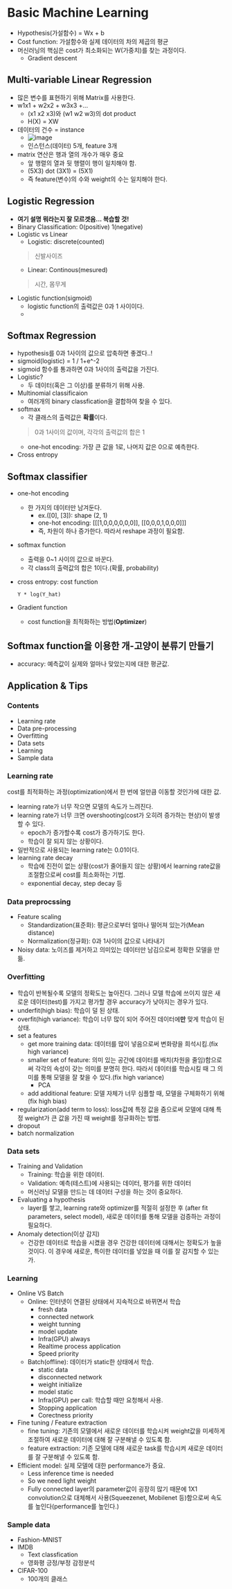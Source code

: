 # Basic Machine Learning

* Hypothesis(가설함수) = Wx + b
* Cost function: 가설함수와 실제 데이터의 차의 제곱의 평균
* 머신러닝의 핵심은 cost가 최소화되는 W(가중치)를 찾는 과정이다.
    - Gradient descent

## Multi-variable Linear Regression
* 많은 변수를 표현하기 위해 Matrix를 사용한다.
* w1x1 + w2x2 + w3x3 +...
    - (x1 x2 x3)와  (w1 w2 w3)의 dot product
    - H(X) = XW
* 데이터의 건수 = instance
    - ![image](https://user-images.githubusercontent.com/53554014/89309773-ccfce200-d6ae-11ea-97ae-028da231da79.png)
    - 인스턴스(데이터) 5개, feature 3개
* matrix 연산은 행과 열의 개수가 매우 중요
    - 앞 행렬의 열과 뒷 행렬이 행이 일치해야 함.
    - (5X3) dot (3X1) = (5X1)
    - 즉 feature(변수)의 수와 weight의 수는 일치해야 한다.

## Logistic Regression
* **여기 설명 뭐라는지 잘 모르겟음... 복습할 것!**
* Binary Classification: 0(positive) 1(negative)
* Logistic vs Linear
    - Logistic: discrete(counted)
    > 신발사이즈
    - Linear: Continous(mesured)
    > 시간, 몸무게
* Logistic function(sigmoid)
    - logistic function의 출력값은 0과 1 사이이다.
    - 

## Softmax Regression
* hypothesis를 0과 1사이의 값으로 압축하면 좋겠다..!
* sigmoid(logistic) = 1 / 1+e^-2
* sigmoid 함수를 통과하면 0과 1사이의 출력값을 가진다.
* Logistic?
    - 두 데이터(혹은 그 이상)를 분류하기 위해 사용.
* Multinomial classificaion
    - 여러개의 binary classfication을 결합하여 찾을 수 있다.
* softmax
    - 각 클래스의 출력값은 **확률**이다.
    > 0과 1사이의 값이며, 각각의 출력값의 합은 1
    - one-hot encoding: 가장 큰 값을 1로, 나머지 값은 0으로 예측한다.
* Cross entropy

## Softmax classifier
* one-hot encoding
    * 한 가지의 데이터만 남겨둔다.
        - ex.([0], [3]): shape (2, 1)
        - one-hot encoding: [[[1,0,0,0,0,0,0]], [[0,0,0,1,0,0,0]]]
        - 즉, 차원이 하나 증가한다. 따라서 reshape 과정이 필요함.

* softmax function
    - 출력을 0~1 사이의 값으로 바꾼다.
    - 각 class의 출력값의 합은 1이다.(확률, probability)

* cross entropy: cost function
    ```
    Y * log(Y_hat)
    ```

* Gradient function
    * cost function을 최적화하는 방법(**Optimizer**)

## Softmax function을 이용한 개-고양이 분류기 만들기
* accuracy: 예측값이 실제와 얼마나 맞았는지에 대한 평균값.

## Application & Tips
### Contents
* Learning rate
* Data pre-processing
* Overfitting
* Data sets
* Learning
* Sample data

### Learning rate
cost를 최적화하는 과정(optimization)에서 한 번에 얼만큼 이동할 것인가에 대한 값.

* learning rate가 너무 작으면 모델의 속도가 느려진다.
* learning rate가 너무 크면 overshooting(cost가 오히려 증가하는 현상)이 발생할 수 있다.
    - epoch가 증가할수록 cost가 증가하기도 한다.
    - 학습이 잘 되지 않는 상황이다.
* 일반적으로 사용되는 learning rate는 0.01이다.
* learning rate decay
    - 학습에 진전이 없는 상황(cost가 줄어들지 않는 상황)에서 learning rate값을 조절함으로써 cost를 최소화하는 기법.
    - exponential decay, step decay 등

### Data preprocssing
* Feature scaling
    - Standardization(표준화): 평균으로부터 얼마나 떨어져 있는가(Mean distance)
    - Normalization(정규화): 0과 1사이의 값으로 나타내기
* Noisy data: 노이즈를 제거하고 의미있는 데이터만 남김으로써 정확한 모델을 만듦.

### Overfitting
* 학습이 반복될수록 모델의 정확도는 높아진다. 그러나 모델 학습에 쓰이지 않은 새로운 데이터(test)를 가지고 평가할 경우 accuracy가 낮아지는 경우가 있다.
* underfit(high bias): 학습이 덜 된 상태.
* overfit(high variance): 학습이 너무 많이 되어 주어진 데이터에**만** 맞게 학습이 된 상태.
* set a features
    - get more training data: 데이터를 많이 넣음으로써 변화량을 희석시킴.(fix high variance)
    - smaller set of feature: 의미 있는 공간에 데이터를 배치(차원을 줄임)함으로써 각각의 속성이 갖는 의미를 분명히 한다. 따라서 데이터를 학습시킬 때 그 의미를 통해 모델을 잘 찾을 수 있다.(fix high variance)
        - PCA
    - add additional feature: 모델 자체가 너무 심플할 때, 모델을 구체화하기 위해(fix high bias)
* regularization(add term to loss): loss값에 특정 값을 줌으로써 모델에 대해 특정 weight가 큰 값을 가진 때 weight를 정규화하는 방법.
* dropout
* batch normalization

### Data sets
* Training and Validation
    - Training: 학습을 위한 데이터.
    - Validation: 예측(테스트)에 사용되는 데이터, 평가를 위한 데이터
    - 머신러닝 모델을 만드는 데 데이터 구성을 하는 것이 중요하다.
* Evaluating a hypothesis
    - layer를 쌓고, learning rate와 optimizer를 적절히 설정한 후 (after fit parameters, select model), 새로운 데이터를 통해 모델을 검증하는 과정이 필요하다.
* Anomaly detection(이상 감지)
    - 건강한 데이터로 학습을 시켰을 경우 건강한 데이터에 대해서는 정확도가 높을 것이다. 이 경우에 새로운, 특이한 데이터를 넣었을 때 이를 잘 감지할 수 있는가.

### Learning
* Online VS Batch
    - Online: 인터넷이 연결된 상태에서 지속적으로 바뀌면서 학습
        - fresh data
        - connected network
        - weight tunning
        - model update
        - Infra(GPU) always
        - Realtime process application
        - Speed priority
    - Batch(offline): 데이터가 static한 상태에서 학습.
        - static data
        - disconnected network
        - weight initialize
        - model static
        - Infra(GPU) per call: 학습할 때만 요청해서 사용.
        - Stopping application
        - Corectness priority
* Fine tuning / Feature extraction
    - fine tuning: 기존의 모델에서 새로운 데이터를 학습시켜 weight값을 미세하게 조절하여 새로운 데이터에 대해 잘 구분해낼 수 있도록 함.
    - feature extraction: 기존 모델에 대해 새로운 task를 학습시켜 새로운 데이터를 잘 구분해낼 수 있도록 함.
* Efficient model: 실제 모델에 대한 performance가 중요.
    - Less inference time is needed
    - So we need light weight
    - Fully connected layer의 parameter값이 굉장히 많기 때문에 1X1 convolution으로 대체해서 사용(Squeezenet, Mobilenet 등)함으로써 속도를 높인다(performance를 높인다.)

### Sample data
* Fashion-MNIST
* IMDB
    - Text classfication
    - 영화평 긍정/부정 감정분석
* CIFAR-100
    - 100개의 클래스